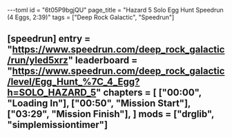 ---toml
id = "6t05P9bgjQU"
page_title = "Hazard 5 Solo Egg Hunt Speedrun (4 Eggs, 2:39)"
tags = ["Deep Rock Galactic", "Speedrun"]

[speedrun]
entry = "https://www.speedrun.com/deep_rock_galactic/run/yled5xrz"
leaderboard = "https://www.speedrun.com/deep_rock_galactic/level/Egg_Hunt_%7C_4_Egg?h=SOLO_HAZARD_5"
chapters = [
  ["00:00", "Loading In"],
  ["00:50", "Mission Start"],
  ["03:29", "Mission Finish"],
]
mods = ["drglib", "simplemissiontimer"]
---
